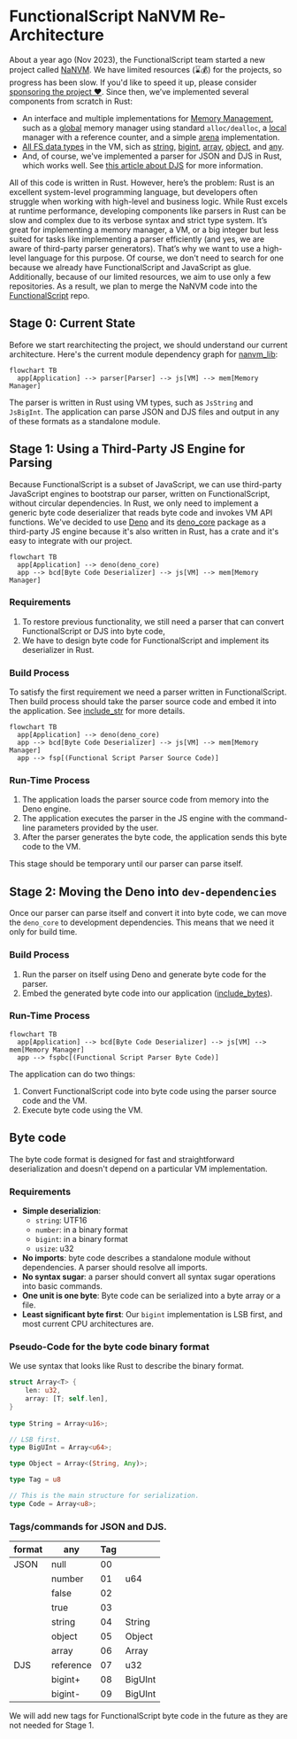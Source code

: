 # FunctionalScript NaNVM Re-Architecture

About a year ago (Nov 2023), the FunctionalScript team started a new project called [NaNVM](https://github.com/functionalscript/nanvm). We have limited resources (⌛💰) for the projects, so progress has been slow. If you'd like to speed it up, please consider [sponsoring the project ❤️](https://opencollective.com/functionalscript). Since then, we’ve implemented several components from scratch in Rust:
- An interface and multiple implementations for [Memory Management](https://github.com/functionalscript/nanvm/tree/main/nanvm-lib/src/mem), such as a [global](https://github.com/functionalscript/nanvm/blob/main/nanvm-lib/src/mem/global.rs) memory manager using standard `alloc/dealloc`, a [local](https://github.com/functionalscript/nanvm/blob/main/nanvm-lib/src/mem/local.rs) manager with a reference counter, and a simple [arena](https://github.com/functionalscript/nanvm/blob/main/nanvm-lib/src/mem/arena.rs) implementation.
- [All FS data types](https://github.com/functionalscript/nanvm/tree/main/nanvm-lib/src/js) in the VM, sich as [string](https://github.com/functionalscript/nanvm/blob/main/nanvm-lib/src/js/js_string.rs), [bigint](https://github.com/functionalscript/nanvm/blob/main/nanvm-lib/src/js/js_bigint.rs), [array](https://github.com/functionalscript/nanvm/blob/main/nanvm-lib/src/js/js_array.rs), [object](https://github.com/functionalscript/nanvm/blob/main/nanvm-lib/src/js/js_object.rs), and [any](https://github.com/functionalscript/nanvm/blob/main/nanvm-lib/src/js/any.rs).
- And, of course, we've implemented a parser for JSON and DJS in Rust, which works well. See [this article about DJS](https://medium.com/@sasha.gil/bridging-the-gap-from-json-to-javascript-without-dsls-fee273573f1b) for more information.

All of this code is written in Rust. However, here’s the problem: Rust is an excellent system-level programming language, but developers often struggle when working with high-level and business logic. While Rust excels at runtime performance, developing components like parsers in Rust can be slow and complex due to its verbose syntax and strict type system. It’s great for implementing a memory manager, a VM, or a big integer but less suited for tasks like implementing a parser efficiently (and yes, we are aware of third-party parser generators). That’s why we want to use a high-level language for this purpose. Of course, we don't need to search for one because we already have FunctionalScript and JavaScript as glue. Additionally, because of our limited resources, we aim to use only a few repositories. As a result, we plan to merge the NaNVM code into the [FunctionalScript](https://github.com/functionalscript/functionalscript) repo.

## Stage 0: Current State

Before we start rearchitecting the project, we should understand our current architecture. Here's the current module dependency graph for [nanvm_lib](https://github.com/functionalscript/nanvm/tree/main/nanvm-lib/src):

```mermaid
flowchart TB
  app[Application] --> parser[Parser] --> js[VM] --> mem[Memory Manager]
```

The parser is written in Rust using VM types, such as `JsString` and `JsBigInt`. The application can parse JSON and DJS files and output in any of these formats as a standalone module.

## Stage 1: Using a Third-Party JS Engine for Parsing

Because FunctionalScript is a subset of JavaScript, we can use third-party JavaScript engines to bootstrap our parser, written on FunctionalScript, without circular dependencies. In Rust, we only need to implement a generic byte code deserializer that reads byte code and invokes VM API functions. We've decided to use [Deno](https://deno.com/) and its [deno_core](https://crates.io/crates/deno_core/) package as a third-party JS engine because it's also written in Rust, has a crate and it's easy to integrate with our project.

```mermaid
flowchart TB
  app[Application] --> deno(deno_core)
  app --> bcd[Byte Code Deserializer] --> js[VM] --> mem[Memory Manager]
```

### Requirements 
1. To restore previous functionality, we still need a parser that can convert FunctionalScript or DJS into byte code,
2. We have to design byte code for FunctionalScript and implement its deserializer in Rust.

### Build Process

To satisfy the first requirement we need a parser written in FunctionalScript. Then build process should take the parser source code and embed it into the application. See [include_str](https://doc.rust-lang.org/std/macro.include_str.html) for more details.

```mermaid
flowchart TB
  app[Application] --> deno(deno_core)
  app --> bcd[Byte Code Deserializer] --> js[VM] --> mem[Memory Manager]
  app --> fsp[(Functional Script Parser Source Code)]
```

### Run-Time Process

1. The application loads the parser source code from memory into the Deno engine.
2. The application executes the parser in the JS engine with the command-line parameters provided by the user.
3. After the parser generates the byte code, the application sends this byte code to the VM.

This stage should be temporary until our parser can parse itself.

## Stage 2: Moving the Deno into `dev-dependencies`

Once our parser can parse itself and convert it into byte code, we can move the `deno_core` to development dependencies. This means that we need it only for build time.

### Build Process

1. Run the parser on itself using Deno and generate byte code for the parser.
2. Embed the generated byte code into our application ([include_bytes](https://doc.rust-lang.org/std/macro.include_bytes.html)).

### Run-Time Process

```mermaid
flowchart TB
  app[Application] --> bcd[Byte Code Deserializer] --> js[VM] --> mem[Memory Manager]
  app --> fspbc[(Functional Script Parser Byte Code)]
```

The application can do two things:
1. Convert FunctionalScript code into byte code using the parser source code and the VM.
2. Execute byte code using the VM.

## Byte code

The byte code format is designed for fast and straightforward deserialization and doesn't depend on a particular VM implementation.

### Requirements

- **Simple deserializion**:
    - `string`: UTF16
    - `number`: in a binary format
    - `bigint`: in a binary format
    - `usize`: u32
- **No imports**: byte code describes a standalone module without dependencies. A parser should resolve all imports.
- **No syntax sugar**: a parser should convert all syntax sugar operations into basic commands.
- **One unit is one byte**: Byte code can be serialized into a byte array or a file.
- **Least significant byte first**: Our `bigint` implementation is LSB first, and most current CPU architectures are.

### Pseudo-Code for the byte code binary format

We use syntax that looks like Rust to describe the binary format.

```rust
struct Array<T> {
    len: u32,
    array: [T; self.len],
}
 
type String = Array<u16>;

// LSB first.
type BigUInt = Array<u64>;

type Object = Array<(String, Any)>;

type Tag = u8

// This is the main structure for serialization.
type Code = Array<u8>;
```

### Tags/commands for JSON and DJS.

|format|any           |Tag|                       |
|------|--------------|---|-----------------------|
|JSON  |null          | 00|                       |
|      |number        | 01|u64                    |
|      |false         | 02|                       |
|      |true          | 03|                       |
|      |string        | 04|String                 |
|      |object        | 05|Object                 |
|      |array         | 06|Array<Any>             |
|DJS   |reference     | 07|u32                    |
|      |bigint+       | 08|BigUInt                |
|      |bigint-       | 09|BigUInt                |

We will add new tags for FunctionalScript byte code in the future as they are not needed for Stage 1.
